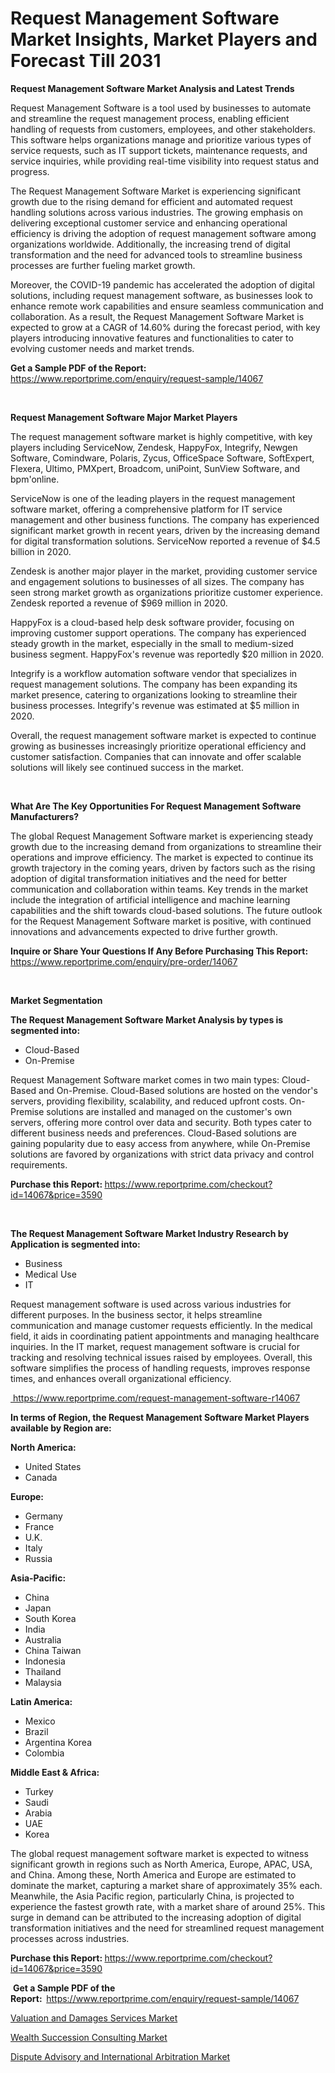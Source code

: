 <p><h1>Request Management Software Market Insights, Market Players and Forecast Till 2031</h1></p><p><strong>Request Management Software Market Analysis and Latest Trends</strong></p>
<p><p>Request Management Software is a tool used by businesses to automate and streamline the request management process, enabling efficient handling of requests from customers, employees, and other stakeholders. This software helps organizations manage and prioritize various types of service requests, such as IT support tickets, maintenance requests, and service inquiries, while providing real-time visibility into request status and progress.</p><p>The Request Management Software Market is experiencing significant growth due to the rising demand for efficient and automated request handling solutions across various industries. The growing emphasis on delivering exceptional customer service and enhancing operational efficiency is driving the adoption of request management software among organizations worldwide. Additionally, the increasing trend of digital transformation and the need for advanced tools to streamline business processes are further fueling market growth.</p><p>Moreover, the COVID-19 pandemic has accelerated the adoption of digital solutions, including request management software, as businesses look to enhance remote work capabilities and ensure seamless communication and collaboration. As a result, the Request Management Software Market is expected to grow at a CAGR of 14.60% during the forecast period, with key players introducing innovative features and functionalities to cater to evolving customer needs and market trends.</p></p>
<p><strong>Get a Sample PDF of the Report:&nbsp;</strong> <a href="https://www.reportprime.com/enquiry/request-sample/14067">https://www.reportprime.com/enquiry/request-sample/14067</a></p>
<p>&nbsp;</p>
<p><strong>Request Management Software Major Market Players</strong></p>
<p><p>The request management software market is highly competitive, with key players including ServiceNow, Zendesk, HappyFox, Integrify, Newgen Software, Comindware, Polaris, Zycus, OfficeSpace Software, SoftExpert, Flexera, Ultimo, PMXpert, Broadcom, uniPoint, SunView Software, and bpm'online. </p><p>ServiceNow is one of the leading players in the request management software market, offering a comprehensive platform for IT service management and other business functions. The company has experienced significant market growth in recent years, driven by the increasing demand for digital transformation solutions. ServiceNow reported a revenue of $4.5 billion in 2020.</p><p>Zendesk is another major player in the market, providing customer service and engagement solutions to businesses of all sizes. The company has seen strong market growth as organizations prioritize customer experience. Zendesk reported a revenue of $969 million in 2020.</p><p>HappyFox is a cloud-based help desk software provider, focusing on improving customer support operations. The company has experienced steady growth in the market, especially in the small to medium-sized business segment. HappyFox's revenue was reportedly $20 million in 2020.</p><p>Integrify is a workflow automation software vendor that specializes in request management solutions. The company has been expanding its market presence, catering to organizations looking to streamline their business processes. Integrify's revenue was estimated at $5 million in 2020.</p><p>Overall, the request management software market is expected to continue growing as businesses increasingly prioritize operational efficiency and customer satisfaction. Companies that can innovate and offer scalable solutions will likely see continued success in the market.</p></p>
<p>&nbsp;</p>
<p><strong>What Are The Key Opportunities For Request Management Software Manufacturers?</strong></p>
<p><p>The global Request Management Software market is experiencing steady growth due to the increasing demand from organizations to streamline their operations and improve efficiency. The market is expected to continue its growth trajectory in the coming years, driven by factors such as the rising adoption of digital transformation initiatives and the need for better communication and collaboration within teams. Key trends in the market include the integration of artificial intelligence and machine learning capabilities and the shift towards cloud-based solutions. The future outlook for the Request Management Software market is positive, with continued innovations and advancements expected to drive further growth.</p></p>
<p><strong>Inquire or Share Your Questions If Any Before Purchasing This Report:</strong> <a href="https://www.reportprime.com/enquiry/pre-order/14067">https://www.reportprime.com/enquiry/pre-order/14067</a></p>
<p>&nbsp;</p>
<p><strong>Market Segmentation</strong></p>
<p><strong>The Request Management Software Market Analysis by types is segmented into:</strong></p>
<p><ul><li>Cloud-Based</li><li>On-Premise</li></ul></p>
<p><p>Request Management Software market comes in two main types: Cloud-Based and On-Premise. Cloud-Based solutions are hosted on the vendor's servers, providing flexibility, scalability, and reduced upfront costs. On-Premise solutions are installed and managed on the customer's own servers, offering more control over data and security. Both types cater to different business needs and preferences. Cloud-Based solutions are gaining popularity due to easy access from anywhere, while On-Premise solutions are favored by organizations with strict data privacy and control requirements.</p></p>
<p><strong>Purchase this Report:&nbsp;</strong><a href="https://www.reportprime.com/checkout?id=14067&price=3590">https://www.reportprime.com/checkout?id=14067&price=3590</a></p>
<p>&nbsp;</p>
<p><strong>The Request Management Software Market Industry Research by Application is segmented into:</strong></p>
<p><ul><li>Business</li><li>Medical Use</li><li>IT</li></ul></p>
<p><p>Request management software is used across various industries for different purposes. In the business sector, it helps streamline communication and manage customer requests efficiently. In the medical field, it aids in coordinating patient appointments and managing healthcare inquiries. In the IT market, request management software is crucial for tracking and resolving technical issues raised by employees. Overall, this software simplifies the process of handling requests, improves response times, and enhances overall organizational efficiency.</p></p>
<p><a href="https://www.reportprime.com/request-management-software-r14067">&nbsp;https://www.reportprime.com/request-management-software-r14067</a></p>
<p><strong>In terms of Region, the Request Management Software Market Players available by Region are:</strong></p>
<p>
    <p> <strong> North America: </strong>
        <ul>
            <li>United States</li>
            <li>Canada</li>
        </ul>
        </p> 
    <p> <strong> Europe: </strong>
        <ul>
            <li>Germany</li>
            <li>France</li>
            <li>U.K.</li>
            <li>Italy</li>
            <li>Russia</li>
        </ul>
        </p> 
    <p> <strong> Asia-Pacific: </strong>
        <ul>
            <li>China</li>
            <li>Japan</li>
            <li>South Korea</li>
            <li>India</li>
            <li>Australia</li>
            <li>China Taiwan</li>
            <li>Indonesia</li>
            <li>Thailand</li>
            <li>Malaysia</li>
        </ul>
        </p> 
    <p> <strong> Latin America: </strong>
        <ul>
            <li>Mexico</li>
            <li>Brazil</li>
            <li>Argentina Korea</li>
            <li>Colombia</li>
        </ul>
        </p> 
    <p> <strong> Middle East & Africa: </strong>
        <ul>
            <li>Turkey</li>
            <li>Saudi</li>
            <li>Arabia</li>
            <li>UAE</li>
            <li>Korea</li>
        </ul>
    </p>
    </p>
<p><p>The global request management software market is expected to witness significant growth in regions such as North America, Europe, APAC, USA, and China. Among these, North America and Europe are estimated to dominate the market, capturing a market share of approximately 35% each. Meanwhile, the Asia Pacific region, particularly China, is projected to experience the fastest growth rate, with a market share of around 25%. This surge in demand can be attributed to the increasing adoption of digital transformation initiatives and the need for streamlined request management processes across industries.</p></p>
<p><strong>Purchase this Report: </strong><a href="https://www.reportprime.com/checkout?id=14067&price=3590">https://www.reportprime.com/checkout?id=14067&price=3590</a></p>
<p>&nbsp;<strong>Get a Sample PDF of the Report:&nbsp;&nbsp;</strong><a href="https://www.reportprime.com/enquiry/request-sample/14067">https://www.reportprime.com/enquiry/request-sample/14067</a></p>
<p><strong></strong></p>
<p><p><a href="https://view.publitas.com/reportprime-1/deep-dive-into-the-valuation-and-damages-services-market-itstrends-market-segmentation-and-competitive-analysis/">Valuation and Damages Services Market</a></p><p><a href="https://view.publitas.com/reportprime-1/global-wealth-succession-consulting-market-sector-types-applications-market-player-strategies-regional-growth-insights-and-future-projections-2024-2031/">Wealth Succession Consulting Market</a></p><p><a href="https://view.publitas.com/reportprime-1/evaluating-global-dispute-advisory-and-international-arbitration-market-trends-and-growth-opportunities-by-region-type-cloud-based-on-premise-and-application-smes-large-enterprise/">Dispute Advisory and International Arbitration Market</a></p></p>